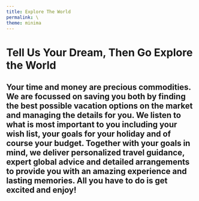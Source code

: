 ```yaml
---
title: Explore The World
permalink: \
theme: minima
--- 
```

# Tell Us Your Dream, Then Go Explore the World



## Your time and money are precious commodities. We are focussed on saving you both by finding the best possible vacation options on the market and managing the details for you.  We listen to what is most important to you including your wish list, your goals for your holiday and of course your budget.  Together with your goals in mind, we deliver personalized travel guidance, expert global advice and detailed arrangements to provide you with an amazing experience and lasting memories.  All you have to do is get excited and enjoy!
